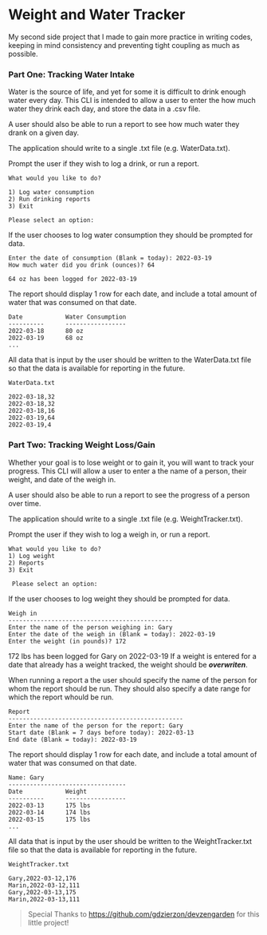 # Weight and Water Tracker

My second side project that I made to gain more practice in writing codes, keeping in mind consistency and preventing tight coupling as much as possible. 


### Part One: Tracking Water Intake

Water is the source of life, and yet for some it is difficult to drink enough water every day. This CLI is intended to allow a user to enter the how much water they drink each day, and store the data in a .csv file.

A user should also be able to run a report to see how much water they drank on a given day.

The application should write to a single .txt file (e.g. WaterData.txt).

Prompt the user if they wish to log a drink, or run a report.

    What would you like to do?
    
    1) Log water consumption
    2) Run drinking reports
    3) Exit
  
    Please select an option: 

If the user chooses to log water consumption they should be prompted for data.

    Enter the date of consumption (Blank = today): 2022-03-19
    How much water did you drink (ounces)? 64

    64 oz has been logged for 2022-03-19

The report should display 1 row for each date, and include a total amount of water that was consumed on that date.

    Date            Water Consumption
    ----------      -----------------
    2022-03-18      80 oz
    2022-03-19      68 oz
    ...

All data that is input by the user should be written to the WaterData.txt file so that the data is available for reporting in the future.

    WaterData.txt
  
    2022-03-18,32
    2022-03-18,32
    2022-03-18,16
    2022-03-19,64
    2022-03-19,4

### Part Two: Tracking Weight Loss/Gain

Whether your goal is to lose weight or to gain it, you will want to track your progress. This CLI will allow a user to enter a the name of a person, their weight, and date of the weigh in.

A user should also be able to run a report to see the progress of a person over time.

The application should write to a single .txt file (e.g. WeightTracker.txt).

Prompt the user if they wish to log a weigh in, or run a report.

    What would you like to do?
    1) Log weight
    2) Reports
    3) Exit

     Please select an option: 

If the user chooses to log weight they should be prompted for data.

    Weigh in
    ----------------------------------------------
    Enter the name of the person weighing in: Gary
    Enter the date of the weigh in (Blank = today): 2022-03-19
    Enter the weight (in pounds)? 172

172 lbs has been logged for Gary on 2022-03-19
If a weight is entered for a date that already has a weight tracked, the weight should be ***overwriten***.

When running a report a the user should specify the name of the person for whom the report should be run. They should also specify a date range for which the report whould be run.

    Report
    -------------------------------------------------
    Enter the name of the person for the report: Gary
    Start date (Blank = 7 days before today): 2022-03-13
    End date (Blank = today): 2022-03-19

The report should display 1 row for each date, and include a total amount of water that was consumed on that date.

    Name: Gary
    ---------------------------------
    Date            Weight
    ----------      -----------------
    2022-03-13      175 lbs
    2022-03-14      174 lbs
    2022-03-15      175 lbs
    ...

All data that is input by the user should be written to the WeightTracker.txt file so that the data is available for reporting in the future.

    WeightTracker.txt
   
    Gary,2022-03-12,176
    Marin,2022-03-12,111
    Gary,2022-03-13,175
    Marin,2022-03-13,111


> Special Thanks to https://github.com/gdzierzon/devzengarden for this little project! 
